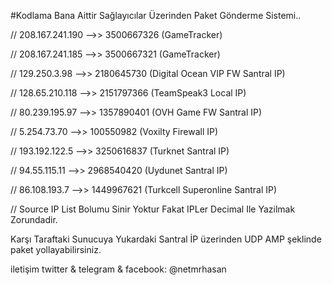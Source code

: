 #Kodlama Bana Aittir Sağlayıcılar Üzerinden Paket Gönderme Sistemi..

<p> // 208.167.241.190 -->> 3500667326 (GameTracker)
<p> // 208.167.241.185 -->> 3500667321 (GameTracker)
<p> // 129.250.3.98 -->> 2180645730 (Digital Ocean VIP FW Santral IP)
<p> // 128.65.210.118 -->> 2151797366 (TeamSpeak3 Local IP)
<p> // 80.239.195.97 -->> 1357890401 (OVH Game FW Santral IP)
<p> // 5.254.73.70 -->> 100550982 (Voxilty Firewall IP)
<p> // 193.192.122.5 -->> 3250616837 (Turknet Santral IP)
<p> // 94.55.115.11 -->> 2968540420 (Uydunet Santral IP)
<p> // 86.108.193.7  -->> 1449967621 (Turkcell Superonline Santral IP)


<p>// Source IP List Bolumu Sinir Yoktur Fakat IPLer Decimal Ile Yazilmak Zorundadir.


<p> Karşı Taraftaki Sunucuya Yukardaki Santral İP üzerinden UDP AMP şeklinde paket yollayabilirsiniz.
<p> iletişim twitter & telegram & facebook: @netmrhasan
